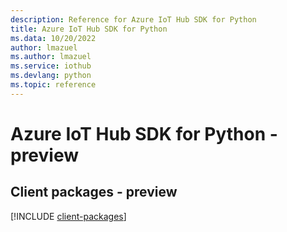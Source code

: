 ```yaml
---
description: Reference for Azure IoT Hub SDK for Python
title: Azure IoT Hub SDK for Python
ms.data: 10/20/2022
author: lmazuel
ms.author: lmazuel
ms.service: iothub
ms.devlang: python
ms.topic: reference
---
```

# Azure IoT Hub SDK for Python - preview

## Client packages - preview
[!INCLUDE [client-packages](iot-hub-client-index.md)]